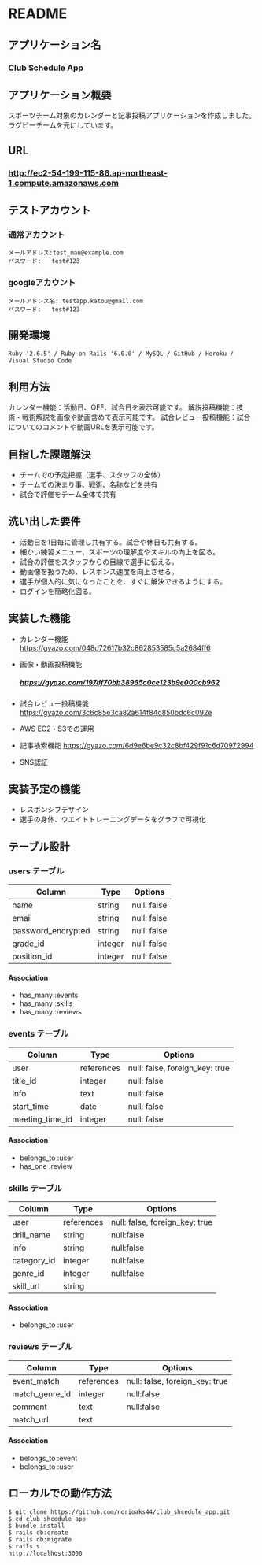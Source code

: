 # README

## アプリケーション名
  ### Club Schedule App

## アプリケーション概要
  スポーツチーム対象のカレンダーと記事投稿アプリケーションを作成しました。
  ラグビーチームを元にしています。
## URL

  ### **http://ec2-54-199-115-86.ap-northeast-1.compute.amazonaws.com**

## テストアカウント
### 通常アカウント
    メールアドレス:test_man@example.com
    パスワード:   test#123
### googleアカウント
    メールアドレス名: testapp.katou@gmail.com
    パスワード:   test#123

## 開発環境
    Ruby '2.6.5' / Ruby on Rails '6.0.0' / MySQL / GitHub / Heroku / Visual Studio Code

## 利用方法
  カレンダー機能：活動日、OFF、試合日を表示可能です。
  解説投稿機能：技術・戦術解説を画像や動画含めて表示可能です。
  試合レビュー投稿機能：試合についてのコメントや動画URLを表示可能です。

## 目指した課題解決
  - チームでの予定把握（選手、スタッフの全体）
  - チームでの決まり事、戦術、名称などを共有
  - 試合で評価をチーム全体で共有

## 洗い出した要件
  - 活動日を1日毎に管理し共有する。試合や休日も共有する。
  - 細かい練習メニュー、スポーツの理解度やスキルの向上を図る。
  - 試合の評価をスタッフからの目線で選手に伝える。
  - 動画像を扱うため、レスポンス速度を向上させる。
  - 選手が個人的に気になったことを、すぐに解決できるようにする。
  - ログインを簡略化図る。

## 実装した機能
  - カレンダー機能
  https://gyazo.com/048d72617b32c862853585c5a2684ff6

  - 画像・動画投稿機能
    ##### **https://gyazo.com/197df70bb38965c0ce123b9e000cb962**

  - 試合レビュー投稿機能
  https://gyazo.com/3c6c85e3ca82a614f84d850bdc6c092e

  - AWS EC2・S3での運用
  - 記事検索機能
  https://gyazo.com/6d9e6be9c32c8bf429f91c6d70972994
  - SNS認証


## 実装予定の機能
  - レスポンシブデザイン
  - 選手の身体、ウエイトトレーニングデータをグラフで可視化

## テーブル設計

### users テーブル

| Column              | Type    | Options     |
| ------------------- | ------- | ----------- |
| name                | string  | null: false |
| email               | string  | null: false |
| password_encrypted  | string  | null: false |
| grade_id            | integer | null: false |
| position_id         | integer | null: false |

#### Association
- has_many :events
- has_many :skills
- has_many :reviews

### events テーブル

| Column          | Type       | Options                        |
| --------------- | ---------- | ------------------------------ |
| user            | references | null: false, foreign_key: true |
| title_id        | integer    | null: false                    |
| info            | text       | null: false                    |
| start_time      | date       | null: false                    |
| meeting_time_id | integer    | null: false                    |

#### Association

- belongs_to :user
- has_one :review

### skills テーブル

| Column          | Type       | Options                        |
| --------------- | ---------- | ------------------------------ |
| user            | references | null: false, foreign_key: true |
| drill_name      | string     | null:false                     |
| info            | string     | null:false                     |
| category_id     | integer    | null:false                     |
| genre_id        | integer    | null:false                     |
| skill_url       | string     |                                |

#### Association
- belongs_to :user

### reviews テーブル

| Column          | Type       | Options                        |
| --------------- | ---------- | ------------------------------ |
| event_match     | references | null: false, foreign_key: true |
| match_genre_id  | integer    | null:false                     |
| comment         | text       | null:false                     |
| match_url       | text       |                                |

#### Association
- belongs_to :event
- belongs_to :user

## ローカルでの動作方法
    $ git clone https://github.com/norioaks44/club_shcedule_app.git
    $ cd club_shcedule_app
    $ bundle install
    $ rails db:create
    $ rails db:migrate
    $ rails s
    http://localhost:3000